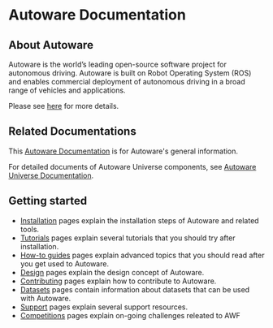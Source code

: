 # Autoware Documentation

## About Autoware

Autoware is the world’s leading open-source software project for autonomous driving. Autoware is built on Robot Operating System (ROS) and enables commercial deployment of autonomous driving in a broad range of vehicles and applications.

Please see [here](https://www.autoware.org/autoware) for more details.

## Related Documentations

This [Autoware Documentation](https://autowarefoundation.github.io/autoware-documentation/) is for Autoware's general information.

For detailed documents of Autoware Universe components, see [Autoware Universe Documentation](https://autowarefoundation.github.io/autoware.universe/).

## Getting started

- [Installation](installation) pages explain the installation steps of Autoware and related tools.
- [Tutorials](tutorials) pages explain several tutorials that you should try after installation.
- [How-to guides](how-to-guides) pages explain advanced topics that you should read after you get used to Autoware.
- [Design](design) pages explain the design concept of Autoware.
- [Contributing](contributing) pages explain how to contribute to Autoware.
- [Datasets](datasets) pages contain information about datasets that can be used with Autoware.
- [Support](support) pages explain several support resources.
- [Competitions](autoware-competitions) pages explain on-going challenges releated to AWF
